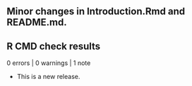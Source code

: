 ## Minor changes in Introduction.Rmd and README.md.

## R CMD check results

0 errors | 0 warnings | 1 note

* This is a new release.
